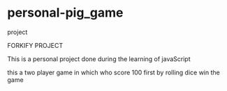 # personal-pig_game
project

FORKIFY PROJECT

This is a personal project done during the learning of javaScript

this a two player game in which who score 100 first by rolling dice win the game
